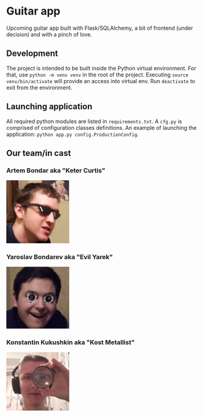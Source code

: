 # Guitar app

Upcoming guitar app built with Flask/SQLAlchemy, a bit of frontend (under decision) and with a pinch
of love.

## Development

The project is intended to be built inside the Python virtual environment. For that, use
`python -m venv venv` in the root of the project. Executing `source venv/bin/activate` will provide
an access into virtual env. Run `deactivate` to exit from the environment.

## Launching application

All required python modules are listed in `requirements.txt`. A `cfg.py` is comprised of
configuration classes definitions. An example of launching the application:
`python app.py config.ProductionConfig`.

## Our team/in cast

### Artem Bondar aka "Keter Curtis"

<img src="docs/images/keter&#32;curtis.jpg" width="33%">

### Yaroslav Bondarev aka "Evil Yarek"

<img src="docs/images/evil&#32;yarek.jpg" width="33%">

### Konstantin Kukushkin aka "Kost Metallist"

<img src="docs/images/kost&#32;metallist.jpg" width="33%"> 

